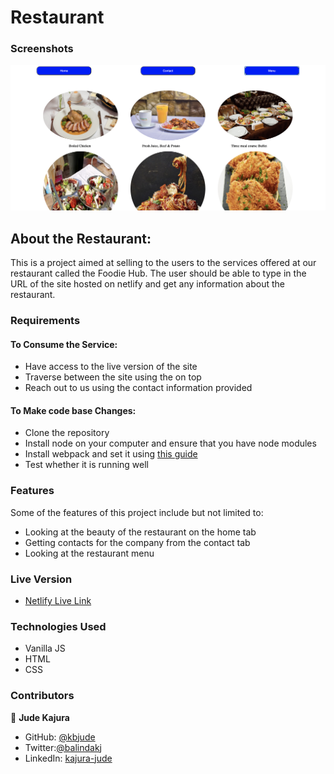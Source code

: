 # Restaurant

### Screenshots

![Screenshot](https://github.com/kbjude/restaurant/blob/ft-restaurant-2/src/images/Screenshot%202020-09-20%20at%2018.08.50.png)

## About the Restaurant:
This is a project aimed at selling to the users to the services offered at our restaurant called the Foodie Hub. The user should be able to type in the URL of the site hosted on netlify and get any information about the restaurant. 

### Requirements

#### To Consume the Service:
- Have access to the live version of the site 
- Traverse between the site using the on top
- Reach out to us using the contact information provided

#### To Make code base Changes:
- Clone the repository
- Install node on your computer and ensure that you have node modules
- Install webpack and set it using [this guide](https://webpack.js.org/guides/asset-management/#setup)
- Test whether it is running well 

### Features
Some of the features of this project include but not limited to:

- Looking at the beauty of the restaurant on the home tab
- Getting contacts for the company from the contact tab
- Looking at the restaurant menu

### Live Version

- [ Netlify Live Link](https://jude-restaurant.netlify.app/)

### Technologies Used

- Vanilla JS
- HTML
- CSS

### Contributors

👤 **Jude Kajura**

- GitHub: [@kbjude](https://github.com/kbjude)
- Twitter:[@balindakj](https://twitter.com/balindakj)
- LinkedIn: [kajura-jude](https://www.linkedin.com/feed/)
